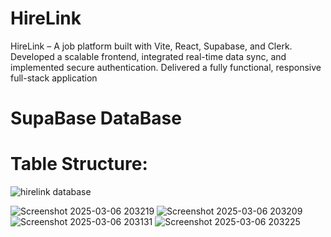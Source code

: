 # HireLink

 HireLink – A job platform built with Vite, React, Supabase, and Clerk. Developed a scalable frontend, integrated real-time data sync,
 and implemented secure authentication. Delivered a fully functional, responsive full-stack application

# SupaBase DataBase 
# Table Structure:
![hirelink database](https://github.com/user-attachments/assets/e7aa6919-913e-4031-b3f9-67899fd8da83)


![Screenshot 2025-03-06 203219](https://github.com/user-attachments/assets/63cc1978-93f1-47c9-b95f-75f7966ddcf9)
![Screenshot 2025-03-06 203209](https://github.com/user-attachments/assets/1a6bc091-b1e2-4b83-be8b-9e84068f481a)
![Screenshot 2025-03-06 203131](https://github.com/user-attachments/assets/f8849a51-38f7-4df4-97a4-62396abe3002)
![Screenshot 2025-03-06 203225](https://github.com/user-attachments/assets/938185f5-a984-4cc3-aa04-02ee0e75fabc)

